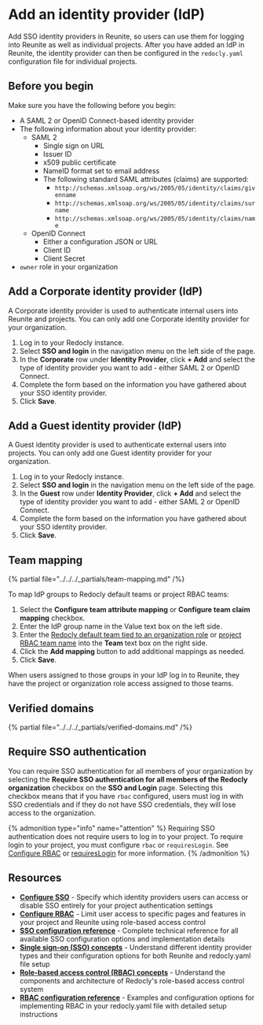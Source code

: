 # Add an identity provider (IdP)

Add SSO identity providers in Reunite, so users can use them for logging into Reunite as well as individual projects.
After you have added an IdP in Reunite, the identity provider can then be configured in the `redocly.yaml` configuration file for individual projects.

## Before you begin

Make sure you have the following before you begin:

- A SAML 2 or OpenID Connect-based identity provider
- The following information about your identity provider:
  - SAML 2
    - Single sign on URL
    - Issuer ID
    - x509 public certificate
    - NameID format set to email address
    - The following standard SAML attributes (claims) are supported:
      - `http://schemas.xmlsoap.org/ws/2005/05/identity/claims/givenname`
      - `http://schemas.xmlsoap.org/ws/2005/05/identity/claims/surname`
      - `http://schemas.xmlsoap.org/ws/2005/05/identity/claims/name`
  - OpenID Connect
    - Either a configuration JSON or URL
    - Client ID
    - Client Secret
- `owner` role in your organization

## Add a Corporate identity provider (IdP)

A Corporate identity provider is used to authenticate internal users into Reunite and projects.
You can only add one Corporate identity provider for your organization.

1. Log in to your Redocly instance.
2. Select **SSO and login** in the navigation menu on the left side of the page.
3. In the **Corporate** row under **Identity Provider**, click **+ Add** and select the type of identity provider you want to add - either SAML 2 or OpenID Connect.
4. Complete the form based on the information you have gathered about your SSO identity provider.
5. Click **Save**.

## Add a Guest identity provider (IdP)

A Guest identity provider is used to authenticate external users into projects.
You can only add one Guest identity provider for your organization.

1. Log in to your Redocly instance.
2. Select **SSO and login** in the navigation menu on the left side of the page.
3. In the **Guest** row under **Identity Provider**, click **+ Add** and select the type of identity provider you want to add - either SAML 2 or OpenID Connect.
4. Complete the form based on the information you have gathered about your SSO identity provider.
5. Click **Save**.


## Team mapping

{% partial file="../../../_partials/team-mapping.md" /%}

To map IdP groups to Redocly default teams or project RBAC teams:

1. Select the **Configure team attribute mapping** or **Configure team claim mapping** checkbox.
1. Enter the IdP group name in the Value text box on the left side.
2. Enter the [Redocly default team tied to an organization role](../teams.md#team-mapping) or [project RBAC team name](../../../access/index.md#assign-roles-to-specified-teams) into the **Team** text box on the right side.
3. Click the **Add mapping** button to add additional mappings as needed.
4. Click **Save**.

When users assigned to those groups in your IdP log in to Reunite, they have the project or organization role access assigned to those teams.

## Verified domains

{% partial file="../../../_partials/verified-domains.md" /%}

## Require SSO authentication

You can require SSO authentication for all members of your organization by selecting the **Require SSO authentication for all members of the Redocly organization** checkbox on the **SSO and Login** page.
Selecting this checkbox means that if you have `rbac` configured, users must log in with SSO credentials and if they do not have SSO credentials, they will lose access to the organization.

{% admonition type="info" name="attention" %}
Requiring SSO authentication does not require users to log in to your project. To require login to your project, you must configure `rbac` or `requiresLogin`. See [Configure RBAC](../../../access/index.md) or [requiresLogin](../../../config/requires-login.md) for more information.
{% /admonition %}

## Resources

- **[Configure SSO](./configure-sso.md)** - Specify which identity providers users can access or disable SSO entirely for your project authentication settings
- **[Configure RBAC](../../../access/index.md)** - Limit user access to specific pages and features in your project and Reunite using role-based access control
- **[SSO configuration reference](../../../config/sso.md)** - Complete technical reference for all available SSO configuration options and implementation details
- **[Single sign-on (SSO) concepts](./sso.md)** - Understand different identity provider types and their configuration options for both Reunite and redocly.yaml file setup
- **[Role-based access control (RBAC) concepts](../../../access/rbac.md)** - Understand the components and architecture of Redocly's role-based access control system
- **[RBAC configuration reference](../../../config/rbac.md)** - Examples and configuration options for implementing RBAC in your redocly.yaml file with detailed setup instructions

